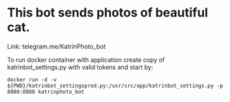 # This bot sends photos of beautiful cat.

Link: telegram.me/KatrinPhoto_bot

To run docker container with application create copy of katrinbot_settings.py with valid tokens and start by:

```
docker run -d -v  ${PWD}/katrinbot_settingsprod.py:/usr/src/app/katrinbot_settings.py -p 8080:8080 katrinphoto_bot
```
